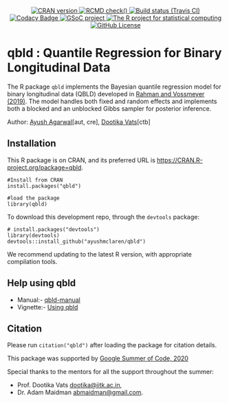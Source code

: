 <p align="center">
    <a href="https://cran.r-project.org/web/packages/qbld/index.html">
    <img src="https://img.shields.io/cran/v/qbld?style=flat-square"
         alt="CRAN version">
    <a href="https://github.com/ayushmclaren/qbld/actions">
    <img src="https://github.com/ayushmclaren/qbld/workflows/R-CMD-check/badge.svg"    
         alt="RCMD check()">    
    <a href="https://travis-ci.com/github/ayushmclaren/qbld">
    <img src="https://travis-ci.com/ayushmclaren/qbld.svg?branch=master"
         alt="Build status (Travis CI)">
    <a href="https://www.codacy.com/manual/ayushmclaren/qbld?utm_source=github.com&amp;utm_medium=referral&amp;utm_content=ayushmclaren/qbld&amp;utm_campaign=Badge_Grade">
    <img src="https://app.codacy.com/project/badge/Grade/3ee1436280ad4736bf4f6f909bf881fd"    
         alt="Codacy Badge"> 
    <a href="https://summerofcode.withgoogle.com/projects/#6628115486343168">
    <img src="https://img.shields.io/badge/Google-Funded-success?style=flat&logo=Google"
         alt="GSoC project">
      <a href="https://www.r-project.org/">
    <img src="https://img.shields.io/badge/100%25--blue?style=flat&logo=R"
         alt="The R project for statistical computing"> 
    <a href="https://github.com/ayushmclaren/qbld/blob/master/LICENSE">
    <img src="https://img.shields.io/github/license/ayushmclaren/qbld"
         alt="GitHub License"> </a>      
</p> 





# qbld : Quantile Regression for Binary Longitudinal Data
The R package `qbld` implements the Bayesian quantile regression model for binary longitudinal data (QBLD) developed in [Rahman and Vossmeyer (2019)](https://www.emerald.com/insight/content/doi/10.1108/S0731-90532019000040B009/full/html). The model handles both fixed and random effects and implements both a blocked and an unblocked Gibbs sampler for posterior inference.

Author: [Ayush Agarwal](https://www.linkedin.com/in/ayushmclaren/)\[aut, cre\], [Dootika Vats](http://home.iitk.ac.in/~dootika/)\[ctb\]

## Installation
This R package is on CRAN, and its preferred URL is <https://CRAN.R-project.org/package=qbld>.
```{r}
#Install from CRAN
install.packages("qbld")

#load the package
library(qbld)
```

To download this development repo,  through the `devtools` package:

```{r}
# install.packages("devtools")
library(devtools)
devtools::install_github("ayushmclaren/qbld")
```
We recommend updating to the latest R version, with appropriate compilation tools.

## Help using qbld
*  Manual:- [qbld-manual](https://cran.r-project.org/web/packages/qbld/qbld.pdf)  
*  Vignette:- [Using qbld](https://cran.r-project.org/web/packages/qbld/vignettes/qbld.pdf)  

## Citation
Please run `citation("qbld")` after loading the package for citation details.

This package was supported by [Google Summer of Code, 2020](https://summerofcode.withgoogle.com/projects/#6628115486343168)

Special thanks to the mentors for all the support throughout the summer:

*  Prof. Dootika Vats <dootika@iitk.ac.in>,     
*  Dr. Adam Maidman <abmaidman@gmail.com>.    
